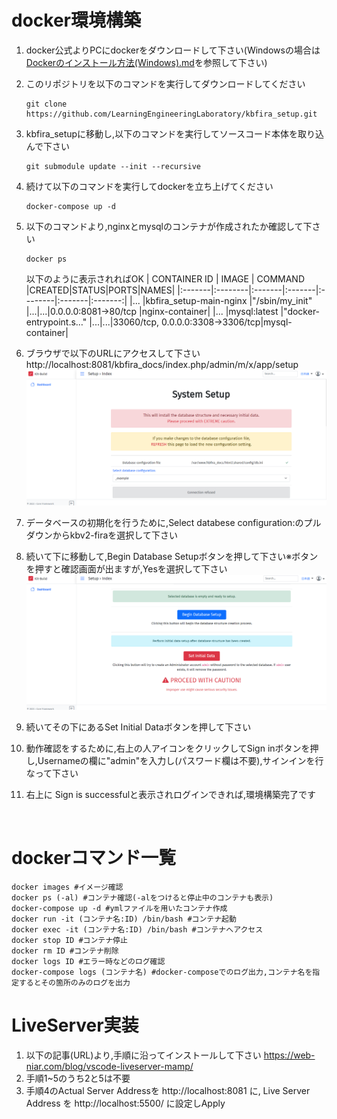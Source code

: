# docker環境構築
1. docker公式よりPCにdockerをダウンロードして下さい(Windowsの場合は[Dockerのインストール方法(Windows).md](/Dockerのインストール方法(Windows).md)を参照して下さい)
1. このリポジトリを以下のコマンドを実行してダウンロードしてください
    ```
    git clone https://github.com/LearningEngineeringLaboratory/kbfira_setup.git
    ```
1. kbfira_setupに移動し,以下のコマンドを実行してソースコード本体を取り込んで下さい
    ```
    git submodule update --init --recursive
    ```
1. 続けて以下のコマンドを実行してdockerを立ち上げてください
    ```
    docker-compose up -d
    ```
1. 以下のコマンドより,nginxとmysqlのコンテナが作成されたか確認して下さい
    ```
    docker ps
    ```
    以下のように表示されればOK
    | CONTAINER ID | IMAGE | COMMAND |CREATED|STATUS|PORTS|NAMES|
    |:-------|:--------|:-------|:-------|:--------|:-------|:-------:|
    |...      |kbfira_setup-main-nginx        |"/sbin/my_init"       |...|...|0.0.0.0:8081->80/tcp |nginx-container|
    |...     |mysql:latest         |"docker-entrypoint.s…"      |...|...|33060/tcp, 0.0.0.0:3308->3306/tcp|mysql-container|

1. ブラウザで以下のURLにアクセスして下さい
    http://localhost:8081/kbfira_docs/index.php/admin/m/x/app/setup
    ![URL:初期画面](img/URL_initial.png)
1. データベースの初期化を行うために,Select databese configuration:のプルダウンからkbv2-firaを選択して下さい
1. 続いて下に移動して,Begin Database Setupボタンを押して下さい※ボタンを押すと確認画面が出ますが,Yesを選択して下さい
    ![URL:setup](img/URL_setup.png)
1. 続いてその下にあるSet Initial Dataボタンを押して下さい
1. 動作確認をするために,右上の人アイコンをクリックしてSign inボタンを押し,Usernameの欄に"admin"を入力し(パスワード欄は不要),サインインを行なって下さい
1. 右上に Sign is successfulと表示されログインできれば,環境構築完了です

<br>

# dockerコマンド一覧
```
docker images #イメージ確認
docker ps (-al) #コンテナ確認(-alをつけると停止中のコンテナも表示)
docker-compose up -d #ymlファイルを用いたコンテナ作成
docker run -it (コンテナ名:ID) /bin/bash #コンテナ起動
docker exec -it (コンテナ名:ID) /bin/bash #コンテナへアクセス
docker stop ID #コンテナ停止
docker rm ID #コンテナ削除
docker logs ID #エラー時などのログ確認
docker-compose logs (コンテナ名) #docker-composeでのログ出力,コンテナ名を指定するとその箇所のみのログを出力
```
# LiveServer実装
1. 以下の記事(URL)より,手順に沿ってインストールして下さい
    https://web-niar.com/blog/vscode-liveserver-mamp/
1. 手順1~5のうち2と5は不要
1. 手順4のActual Server Addressを http://localhost:8081 に, Live Server Address を http://localhost:5500/ に設定しApply